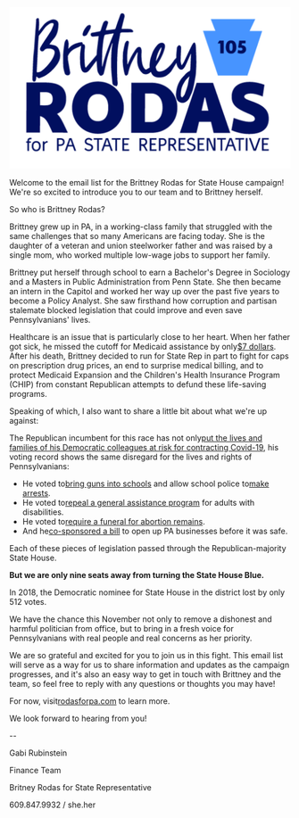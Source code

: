 ![](images/rodas.png)

Welcome to the email list for the Brittney Rodas for State House campaign! We&#39;re so excited to introduce you to our team and to Brittney herself.

So who is Brittney Rodas?

Brittney grew up in PA, in a working-class family that struggled with the same challenges that so many Americans are facing today. She is the daughter of a veteran and union steelworker father and was raised by a single mom, who worked multiple low-wage jobs to support her family.

Brittney put herself through school to earn a Bachelor&#39;s Degree in Sociology and a Masters in Public Administration from Penn State. She then became an intern in the Capitol and worked her way up over the past five years to become a Policy Analyst. She saw firsthand how corruption and partisan stalemate blocked legislation that could improve and even save Pennsylvanians&#39; lives.

Healthcare is an issue that is particularly close to her heart. When her father got sick, he missed the cutoff for Medicaid assistance by only[$7 dollars](https://www.youtube.com/watch?v=c_BJxA6UWC8&amp;t=1s). After his death, Brittney decided to run for State Rep in part to fight for caps on prescription drug prices, an end to surprise medical billing, and to protect Medicaid Expansion and the Children&#39;s Health Insurance Program (CHIP) from constant Republican attempts to defund these life-saving programs.

Speaking of which, I also want to share a little bit about what we&#39;re up against:

The Republican incumbent for this race has not only[put the lives and families of his Democratic colleagues at risk for contracting Covid-19](https://www.nytimes.com/2020/05/28/us/politics/andrew-lewis-brian-sims-pa-house-coronavirus.html), his voting record shows the same disregard for the lives and rights of Pennsylvanians:

- He voted to[bring guns into schools](https://votesmart.org/bill/26648/68363/179510/andrew-lewis-voted-yea-passage-sb-621-authorizes-schools-to-arm-security-guards#68363) and allow school police to[make arrests](https://votesmart.org/bill/27328/70255/179510/andrew-lewis-voted-yea-concurrence-vote-with-amendment-hb-49-authorizes-school-police-to-make-arrests#70255).
- He voted to[repeal a general assistance program](https://votesmart.org/bill/26689/67750/179510/andrew-lewis-voted-yea-passage-hb-33-repeals-a-general-assistance-program-for-adults-with-disabilities#67750) for adults with disabilities.
- He voted to[require a funeral for abortion remains](https://votesmart.org/bill/27425/70212/179510/andrew-lewis-voted-yea-passage-hb-1890-requires-a-funeral-for-or-the-cremation-of-abortion-remains#70212).
- And he[co-sponsored a bill](https://votesmart.org/bill/28043/72665/179510/andrew-lewis-sponsored-hr-836-establishes-a-resolution-to-partially-terminate-the-governors-emergency-declaration#72665) to open up PA businesses before it was safe.

Each of these pieces of legislation passed through the Republican-majority State House.

**But we are only nine seats away from turning the State House Blue.**

In 2018, the Democratic nominee for State House in the district lost by only 512 votes.

We have the chance this November not only to remove a dishonest and harmful politician from office, but to bring in a fresh voice for Pennsylvanians with real people and real concerns as her priority.

We are so grateful and excited for you to join us in this fight. This email list will serve as a way for us to share information and updates as the campaign progresses, and it&#39;s also an easy way to get in touch with Brittney and the team, so feel free to reply with any questions or thoughts you may have!

For now, visit[rodasforpa.com](https://rodasforpa.com/) to learn more.

We look forward to hearing from you!

--

Gabi Rubinstein

Finance Team

Britney Rodas for State Representative

609.847.9932 / she.her
